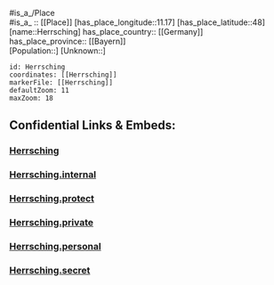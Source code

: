 ﻿---
location: [48,11.17] 
mapzoom: [7,12] 
mapmarker: city 
type: City
tags:
- geo/City


SpocWebEntityId: 30915
isDeleted: false
confidential: public

---
#is_a_/Place  
#is_a_ :: [[Place]] 
[has_place_longitude::11.17] 
[has_place_latitude::48] 
[name::Herrsching] 
has_place_country:: [[Germany]]  
has_place_province:: [[Bayern]]  
[Population::] 
[Unknown::] 


```leaflet
id: Herrsching
coordinates: [[Herrsching]] 
markerFile: [[Herrsching]] 
defaultZoom: 11 
maxZoom: 18
```


## Confidential Links & Embeds: 

### [Herrsching](/_public/Earth/Continent/Europe/Europe~Central/Germany/Germany~West/Bayern/counties~Bayern/Starnberg/cities~Starnberg/Herrsching~Ammersee/City/Herrsching.md) 

### [Herrsching.internal](/_internal/Earth/Continent/Europe/Europe~Central/Germany/Germany~West/Bayern/counties~Bayern/Starnberg/cities~Starnberg/Herrsching~Ammersee/City/Herrsching.internal.md) 

### [Herrsching.protect](/_protect/Earth/Continent/Europe/Europe~Central/Germany/Germany~West/Bayern/counties~Bayern/Starnberg/cities~Starnberg/Herrsching~Ammersee/City/Herrsching.protect.md) 

### [Herrsching.private](/_private/Earth/Continent/Europe/Europe~Central/Germany/Germany~West/Bayern/counties~Bayern/Starnberg/cities~Starnberg/Herrsching~Ammersee/City/Herrsching.private.md) 

### [Herrsching.personal](/_personal/Earth/Continent/Europe/Europe~Central/Germany/Germany~West/Bayern/counties~Bayern/Starnberg/cities~Starnberg/Herrsching~Ammersee/City/Herrsching.personal.md) 

### [Herrsching.secret](/_secret/Earth/Continent/Europe/Europe~Central/Germany/Germany~West/Bayern/counties~Bayern/Starnberg/cities~Starnberg/Herrsching~Ammersee/City/Herrsching.secret.md) 

